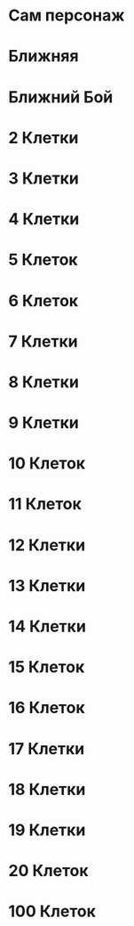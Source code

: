 
# Сам персонаж
# Ближняя

# Ближний Бой

# 2 Клетки

# 3 Клетки

# 4 Клетки

# 5 Клеток

# 6 Клеток

# 7 Клетки

# 8 Клетки

# 9 Клетки

# 10 Клеток

# 11 Клеток

# 12 Клетки

# 13 Клетки

# 14 Клетки

# 15 Клеток

# 16 Клеток

# 17 Клетки

# 18 Клетки

# 19 Клетки

# 20 Клеток

# 100 Клеток

